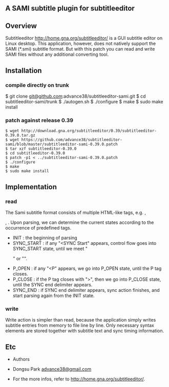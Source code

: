 ## A SAMI subtitle plugin for subtitleeditor

## Overview

 Subtitleeditor <http://home.gna.org/subtitleeditor/> is a GUI subtitle editor on Linux desktop. This application, however, does not natively support the SAMI (\*.smi) subtitle format. But with this patch you can read and write SAMI files without any additional converting tool.

## Installation

### compile directly on trunk

$ git clone git@github.com:advance38/subtitleeditor-sami.git
$ cd subtitleeditor-sami/trunk
$ ./autogen.sh
$ ./configure
$ make
$ sudo make install


### patch against release 0.39

```
$ wget http://download.gna.org/subtitleeditor/0.39/subtitleeditor-0.39.0.tar.gz
$ wget https://github.com/advance38/subtitleeditor-sami/blob/master/subtitleeditor-sami-0.39.0.patch
$ tar xzf subtitleeditor-0.39.0
$ cd subtitleeditor-0.39.0
$ patch -p1 < ../subtitleeditor-sami-0.39.0.patch
$ ./configure
$ make
$ sudo make install
```

## Implementation

### read

The Sami subtitle format consists of multiple HTML-like tags, e.g. <Sync>, <P>, <Body>.
Upon parsing, we can determine the current states according to the occurrence of predefined tags.

* INIT : the beginning of parsing
* SYNC_START : if any "<SYNC Start" appears, control flow goes into SYNC_START state, until we meet "<P>" or "<SYNC>".
* P_OPEN : if any "<P" appears, we go into P_OPEN state, until the P tag closes.
* P_CLOSE : if the P tag closes with ">", then we go into P_CLOSE state, until the SYNC end delimiter appears.
* SYNC_END : if SYNC end delimiter appears, sync action finishes, and start parsing again from the INIT state.

### write

Write action is simpler than read, because the application simply writes subtitle entries from memory to file line by line. Only necessary syntax elements are stored together with subtitle text and sync timing information.

## Etc

 * Authors
  - Dongsu Park advance38@gmail.com

 * For the more infos, refer to http://home.gna.org/subtitleeditor/.


